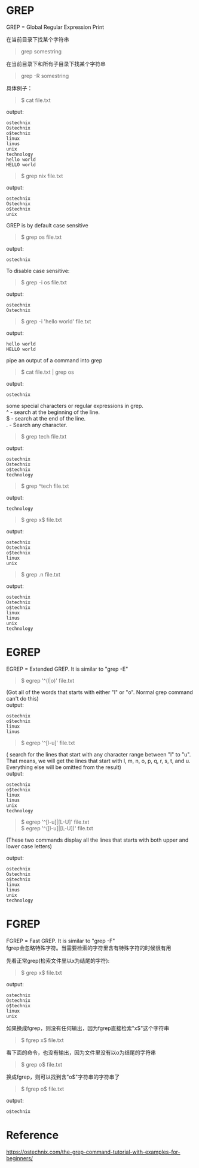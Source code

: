 # GREP
GREP = Global Regular Expression Print  

在当前目录下找某个字符串  
> grep somestring

在当前目录下和所有子目录下找某个字符串  
> grep -R somestring

具体例子：  
> $ cat file.txt

output:  
```
ostechnix
Ostechnix
o$technix
linux
linus
unix
technology
hello world
HELLO world
```

> $ grep nix file.txt


output:  
```
ostechnix
Ostechnix
o$technix
unix
```

GREP is by default case sensitive  
> $ grep os file.txt 

output:  
```
ostechnix
```

To disable case sensitive:  
> $ grep -i os file.txt 


output:  
```
ostechnix
Ostechnix
```

> $ grep -i 'hello world' file.txt 

output:  
```
hello world
HELLO world
```

pipe an output of a command into grep  
> $ cat file.txt | grep os

output:  
```
ostechnix
```

some special characters or regular expressions in grep.  
^ - search at the beginning of the line.  
$ - search at the end of the line.  
. - Search any character.  

> $ grep tech file.txt

output:  
```
ostechnix
Ostechnix
o$technix
technology
```

> $ grep ^tech file.txt

output:  
```
technology
```

> $ grep x$ file.txt

output:  
```
ostechnix
Ostechnix
o$technix
linux
unix
```

> $ grep .n file.txt

output:  
```
ostechnix
Ostechnix
o$technix
linux
linus
unix
technology
```


# EGREP
EGREP = Extended GREP. It is similar to "grep -E"   

> $ egrep '^(l|o)' file.txt  

(Got all of the words that starts with either "l" or "o". Normal grep command can't do this)  
output:  
```
ostechnix
o$technix
linux
linus
```

> $ egrep '^[l-u]' file.txt

( search for the lines that start with any character range between "l" to "u". That means, we will get the lines that start with l, m, n, o, p, q, r, s, t, and u. Everything else will be omitted from the result)  
output:
```
ostechnix
o$technix
linux
linus
unix
technology
```

> $ egrep '^[l-u]|[L-U]' file.txt  
> $ egrep '^([l-u]|[L-U])' file.txt  

(These two commands display all the lines that starts with both upper and lower case letters)  

output:
```
ostechnix
Ostechnix
o$technix
linux
linus
unix
technology
```


# FGREP
FGREP = Fast GREP. It is similar to "grep -F"   
fgrep会忽略特殊字符。当需要检索的字符里含有特殊字符的时候很有用   

先看正常grep(检索文件里以x为结尾的字符):  
> $ grep x$ file.txt

output:  
```
ostechnix
Ostechnix
o$technix
linux
unix
```

如果换成fgrep，则没有任何输出，因为fgrep直接检索"x$"这个字符串
> $ fgrep x$ file.txt

看下面的命令，也没有输出，因为文件里没有以o为结尾的字符串
> $ grep o$ file.txt

换成fgrep，则可以找到含"o$"字符串的字符串了

> $ fgrep o$ file.txt 

output:  
```
o$technix
```


# Reference
https://ostechnix.com/the-grep-command-tutorial-with-examples-for-beginners/  




